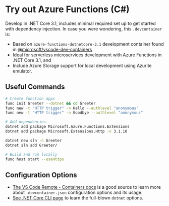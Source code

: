 # Try out Azure Functions (C#)

Develop in .NET Core 3.1, includes minimal required set up to get started with dependency injection. In case you were wondering, this `.devcontainer` is:

- Based on `azure-functions-dotnetcore-3.1` development container found in [@microsoft/vscode-dev-containers][devcontainers-repo]
- Ideal for serverless microservices development with Azure Functions in .NET Core 3.1, and
- Include Azure Storage support for local development using Azurite emulator.

## Useful Commands

```bash
# Create function apps
func init Greeter --dotnet && cd Greeter
func new -t "HTTP trigger" -n Hello --authlevel "anonymous"
func new -t "HTTP trigger" -n Goodbye --authlevel "anonymous"
```

```bash
# Add dependencies
dotnet add package Microsoft.Azure.Functions.Extensions 
dotnet add package Microsoft.Extensions.Http -v 3.1.10
```

```bash
dotnet new sln -n Greeter
dotnet sln add Greeter/
```

```bash
# Build and run locally
func host start --useHttps
```

## Configuration Options

- [The VS Code Remote - Containers docs][vscode-remote-docs] is a good source to learn more about `.devcontainer.json` configuration options and its usage.
- [See .NET Core CLI page][dotnet-core-cli-docs] to learn the full-blown `dotnet` options.

[devcontainers-repo]: https://github.com/microsoft/vscode-dev-containers
[dotnet-sdk-docker-image]: https://hub.docker.com/_/microsoft-dotnet-sdk/
[azure-cli-docs]: https://docs.microsoft.com/en-us/cli/azure/get-started-with-azure-cli
[node-js-docs]: https://nodejs.dev/learn
[vscode-remote-docs]: https://code.visualstudio.com/docs/remote/containers
[dotnet-core-cli-docs]: https://docs.microsoft.com/en-us/dotnet/core/tools/